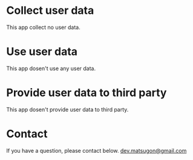 # Collect user data
This app collect no user data. 

# Use user data
This app dosen't use any user data. 

# Provide user data to third party
This app dosen't provide user data to third party. 

# Contact
If you have a question, please contact below.
dev.matsugon@gmail.com
